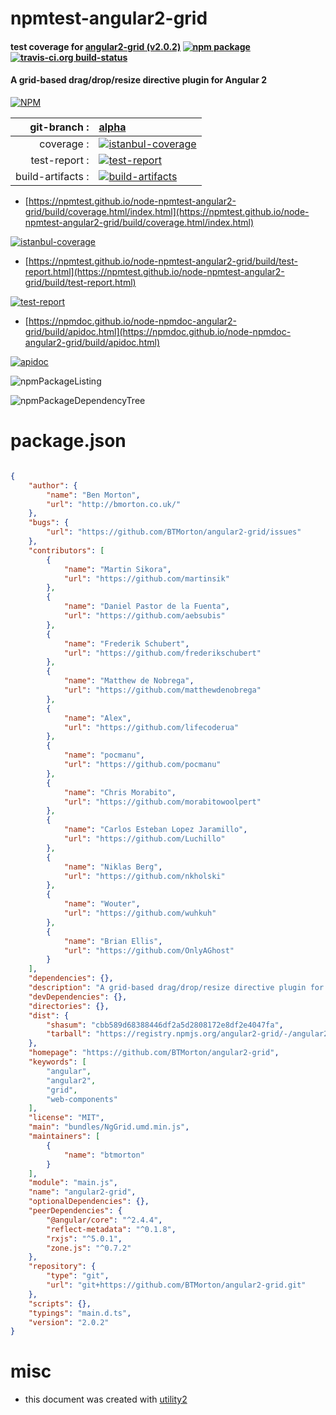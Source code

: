 # npmtest-angular2-grid

#### test coverage for  [angular2-grid (v2.0.2)](https://github.com/BTMorton/angular2-grid)  [![npm package](https://img.shields.io/npm/v/npmtest-angular2-grid.svg?style=flat-square)](https://www.npmjs.org/package/npmtest-angular2-grid) [![travis-ci.org build-status](https://api.travis-ci.org/npmtest/node-npmtest-angular2-grid.svg)](https://travis-ci.org/npmtest/node-npmtest-angular2-grid)

#### A grid-based drag/drop/resize directive plugin for Angular 2

[![NPM](https://nodei.co/npm/angular2-grid.png?downloads=true&downloadRank=true&stars=true)](https://www.npmjs.com/package/angular2-grid)

| git-branch : | [alpha](https://github.com/npmtest/node-npmtest-angular2-grid/tree/alpha)|
|--:|:--|
| coverage : | [![istanbul-coverage](https://npmtest.github.io/node-npmtest-angular2-grid/build/coverage.badge.svg)](https://npmtest.github.io/node-npmtest-angular2-grid/build/coverage.html/index.html)|
| test-report : | [![test-report](https://npmtest.github.io/node-npmtest-angular2-grid/build/test-report.badge.svg)](https://npmtest.github.io/node-npmtest-angular2-grid/build/test-report.html)|
| build-artifacts : | [![build-artifacts](https://npmtest.github.io/node-npmtest-angular2-grid/glyphicons_144_folder_open.png)](https://github.com/npmtest/node-npmtest-angular2-grid/tree/gh-pages/build)|

- [https://npmtest.github.io/node-npmtest-angular2-grid/build/coverage.html/index.html](https://npmtest.github.io/node-npmtest-angular2-grid/build/coverage.html/index.html)

[![istanbul-coverage](https://npmtest.github.io/node-npmtest-angular2-grid/build/screenCapture.buildCi.browser.%252Ftmp%252Fbuild%252Fcoverage.lib.html.png)](https://npmtest.github.io/node-npmtest-angular2-grid/build/coverage.html/index.html)

- [https://npmtest.github.io/node-npmtest-angular2-grid/build/test-report.html](https://npmtest.github.io/node-npmtest-angular2-grid/build/test-report.html)

[![test-report](https://npmtest.github.io/node-npmtest-angular2-grid/build/screenCapture.buildCi.browser.%252Ftmp%252Fbuild%252Ftest-report.html.png)](https://npmtest.github.io/node-npmtest-angular2-grid/build/test-report.html)

- [https://npmdoc.github.io/node-npmdoc-angular2-grid/build/apidoc.html](https://npmdoc.github.io/node-npmdoc-angular2-grid/build/apidoc.html)

[![apidoc](https://npmdoc.github.io/node-npmdoc-angular2-grid/build/screenCapture.buildCi.browser.%252Ftmp%252Fbuild%252Fapidoc.html.png)](https://npmdoc.github.io/node-npmdoc-angular2-grid/build/apidoc.html)

![npmPackageListing](https://npmtest.github.io/node-npmtest-angular2-grid/build/screenCapture.npmPackageListing.svg)

![npmPackageDependencyTree](https://npmtest.github.io/node-npmtest-angular2-grid/build/screenCapture.npmPackageDependencyTree.svg)



# package.json

```json

{
    "author": {
        "name": "Ben Morton",
        "url": "http://bmorton.co.uk/"
    },
    "bugs": {
        "url": "https://github.com/BTMorton/angular2-grid/issues"
    },
    "contributors": [
        {
            "name": "Martin Sikora",
            "url": "https://github.com/martinsik"
        },
        {
            "name": "Daniel Pastor de la Fuenta",
            "url": "https://github.com/aebsubis"
        },
        {
            "name": "Frederik Schubert",
            "url": "https://github.com/frederikschubert"
        },
        {
            "name": "Matthew de Nobrega",
            "url": "https://github.com/matthewdenobrega"
        },
        {
            "name": "Alex",
            "url": "https://github.com/lifecoderua"
        },
        {
            "name": "pocmanu",
            "url": "https://github.com/pocmanu"
        },
        {
            "name": "Chris Morabito",
            "url": "https://github.com/morabitowoolpert"
        },
        {
            "name": "Carlos Esteban Lopez Jaramillo",
            "url": "https://github.com/Luchillo"
        },
        {
            "name": "Niklas Berg",
            "url": "https://github.com/nkholski"
        },
        {
            "name": "Wouter",
            "url": "https://github.com/wuhkuh"
        },
        {
            "name": "Brian Ellis",
            "url": "https://github.com/OnlyAGhost"
        }
    ],
    "dependencies": {},
    "description": "A grid-based drag/drop/resize directive plugin for Angular 2",
    "devDependencies": {},
    "directories": {},
    "dist": {
        "shasum": "cbb589d68388446df2a5d2808172e8df2e4047fa",
        "tarball": "https://registry.npmjs.org/angular2-grid/-/angular2-grid-2.0.2.tgz"
    },
    "homepage": "https://github.com/BTMorton/angular2-grid",
    "keywords": [
        "angular",
        "angular2",
        "grid",
        "web-components"
    ],
    "license": "MIT",
    "main": "bundles/NgGrid.umd.min.js",
    "maintainers": [
        {
            "name": "btmorton"
        }
    ],
    "module": "main.js",
    "name": "angular2-grid",
    "optionalDependencies": {},
    "peerDependencies": {
        "@angular/core": "^2.4.4",
        "reflect-metadata": "^0.1.8",
        "rxjs": "^5.0.1",
        "zone.js": "^0.7.2"
    },
    "repository": {
        "type": "git",
        "url": "git+https://github.com/BTMorton/angular2-grid.git"
    },
    "scripts": {},
    "typings": "main.d.ts",
    "version": "2.0.2"
}
```



# misc
- this document was created with [utility2](https://github.com/kaizhu256/node-utility2)
